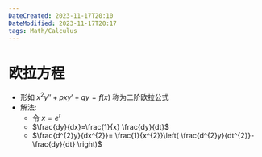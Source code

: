```yaml
---
DateCreated: 2023-11-17T20:10
DateModified: 2023-11-17T20:17
tags: Math/Calculus
---
```

# 欧拉方程

- 形如 $x^{2}y'' + pxy' + qy = f(x)$ 称为二阶欧拉公式
- 解法:
	- 令 $x=e^{t}$
	- $\frac{dy}{dx}=\frac{1}{x} \frac{dy}{dt}$
	- $\frac{d^{2}y}{dx^{2}}= \frac{1}{x^{2}}\left( \frac{d^{2}y}{dt^{2}}- \frac{dy}{dt} \right)$
